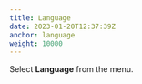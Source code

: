 ```yaml
---
title: Language
date: 2023-01-20T12:37:39Z
anchor: language
weight: 10000
---
```


Select **Language** from the menu.
